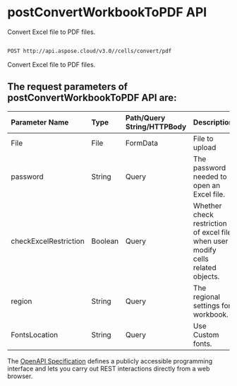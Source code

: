 # **postConvertWorkbookToPDF API**

Convert Excel file to PDF files. 

```bash

POST http://api.aspose.cloud/v3.0//cells/convert/pdf

```
Convert Excel file to PDF files.

## The request parameters of **postConvertWorkbookToPDF** API are: 

| Parameter Name | Type | Path/Query String/HTTPBody | Description | 
| :- | :- | :- |:- | 
|File|File|FormData|File to upload|
|password|String|Query|The password needed to open an Excel file.|
|checkExcelRestriction|Boolean|Query|Whether check restriction of excel file when user modify cells related objects.|
|region|String|Query|The regional settings for workbook.|
|FontsLocation|String|Query|Use Custom fonts.|


The [OpenAPI Specification](https://reference.aspose.cloud/cells/#/ConversionController/PostConvertWorkbookToPDF) defines a publicly accessible programming interface and lets you carry out REST interactions directly from a web browser.


